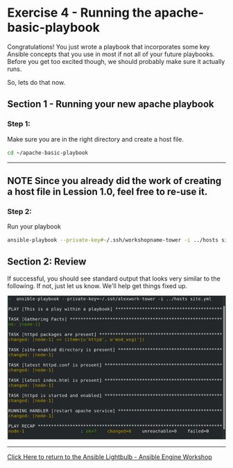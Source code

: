 # Exercise 4 - Running the apache-basic-playbook

Congratulations!  You just wrote a playbook that incorporates some key Ansible concepts that you use in most if not all of your future playbooks.  Before you get too excited though, we should probably make sure it actually runs.

So, lets do that now.

## Section 1 - Running your new apache playbook

### Step 1:
Make sure you are in the right directory and create a host file.

```bash
cd ~/apache-basic-playbook
```

---
**NOTE**
Since you already did the work of creating a host file in Lession 1.0, feel free to re-use it.
---

### Step 2:
Run your playbook

```bash
ansible-playbook --private-key#~/.ssh/workshopname-tower -i ../hosts site.yml
```

## Section 2: Review

If successful, you should see standard output that looks very similar to the following.  If not, just let us know.  We'll help get things fixed up.

![Stdout](stdout_2.png)


---

[Click Here to return to the Ansible Lightbulb - Ansible Engine Workshop](../README.md)

